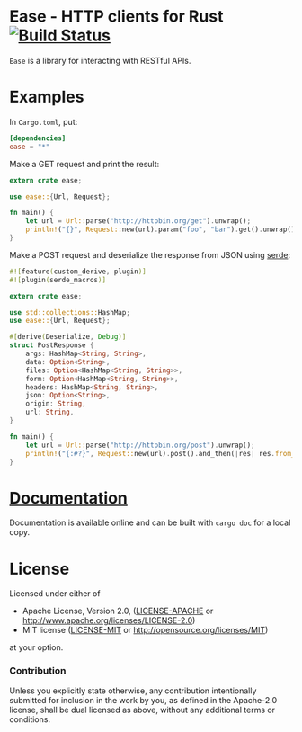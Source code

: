 Ease - HTTP clients for Rust [![Build Status](https://travis-ci.org/SimonPersson/ease.png?branch=master)](https://travis-ci.org/SimonPersson/ease)
=================================

`Ease` is a library for interacting with RESTful APIs.

Examples
========

In `Cargo.toml`, put:
```toml
[dependencies]
ease = "*"
```

Make a GET request and print the result:
```rust
extern crate ease;

use ease::{Url, Request};

fn main() {
    let url = Url::parse("http://httpbin.org/get").unwrap();
    println!("{}", Request::new(url).param("foo", "bar").get().unwrap().body);
}
```

Make a POST request and deserialize the response from JSON using
[serde](https://github.com/serde-rs/serde):
```rust
#![feature(custom_derive, plugin)]
#![plugin(serde_macros)]

extern crate ease;

use std::collections::HashMap;
use ease::{Url, Request};

#[derive(Deserialize, Debug)]
struct PostResponse {
    args: HashMap<String, String>,
    data: Option<String>,
    files: Option<HashMap<String, String>>,
    form: Option<HashMap<String, String>>,
    headers: HashMap<String, String>,
    json: Option<String>,
    origin: String,
    url: String,
}

fn main() {
    let url = Url::parse("http://httpbin.org/post").unwrap();
    println!("{:#?}", Request::new(url).post().and_then(|res| res.from_json::<PostResponse>()));
}
```

[Documentation](http://simonpersson.github.io/ease/)
====================================================

Documentation is available online and can be built with `cargo doc`
for a local copy.

License
=======

Licensed under either of

 * Apache License, Version 2.0, ([LICENSE-APACHE](LICENSE-APACHE) or http://www.apache.org/licenses/LICENSE-2.0)
 * MIT license ([LICENSE-MIT](LICENSE-MIT) or http://opensource.org/licenses/MIT)

at your option.

### Contribution

Unless you explicitly state otherwise, any contribution intentionally
submitted for inclusion in the work by you, as defined in the Apache-2.0
license, shall be dual licensed as above, without any additional terms or
conditions.

